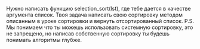 Нужно написать функцию selection_sort(lst), где тебе дается в качестве аргумента список. Твоя задача написать свою сортировку методом описанным в уроке сортировки и вернуть отсортированный список.
P.S. Мы понимаем что ты можешь использовать системную сортировку, это не запрещено, но написав собственную сортировку ты будешь понимать алгоритмы глубже.